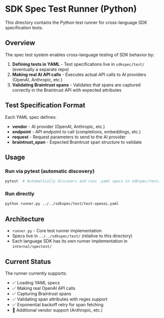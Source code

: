 # SDK Spec Test Runner (Python)

This directory contains the Python test runner for cross-language SDK specification tests.

## Overview

The spec test system enables cross-language testing of SDK behavior by:

1. **Defining tests in YAML** - Test specifications live in `sdkspec/test/` (eventually a separate repo)
2. **Making real AI API calls** - Executes actual API calls to AI providers (OpenAI, Anthropic, etc.)
3. **Validating Braintrust spans** - Validates that spans are captured correctly in the Braintrust API with expected attributes

## Test Specification Format

Each YAML spec defines:

- **vendor** - AI provider (OpenAI, Anthropic, etc.)
- **endpoint** - API endpoint to call (completions, embeddings, etc.)
- **request** - Request parameters to send to the AI provider
- **braintrust_span** - Expected Braintrust span structure to validate

## Usage

### Run via pytest (automatic discovery)

```bash
pytest  # Automatically discovers and runs .yaml specs in sdkspec/test/
```

### Run directly

```bash
python runner.py ../../sdkspec/test/test-openai.yaml
```

## Architecture

- `runner.py` - Core test runner implementation
- Specs live in `../../sdkspec/test/` (relative to this directory)
- Each language SDK has its own runner implementation in `internal/spectest/`

## Current Status

The runner currently supports:

- ✅ Loading YAML specs
- ✅ Making real OpenAI API calls
- ✅ Capturing Braintrust spans
- ✅ Validating span attributes with regex support
- ✅ Exponential backoff retry for span fetching
- 🚧 Additional vendor support (Anthropic, etc.)
